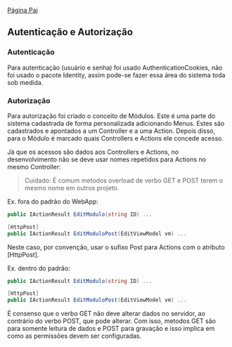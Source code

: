 [Página Pai](./indexWebApp.md)

## Autenticação e Autorização

### Autenticação

Para autenticação (usuário e senha) foi usado AuthenticationCookies, não foi usado o pacote Identity, assim pode-se fazer essa área do sistema toda sob medida.

### Autorização

Para autorização foi criado o conceito de Módulos. Este é uma parte do sistema cadastrada de forma personalizada adicionando Menus. Estes são cadastrados e apontados a um Controller e a uma Action. Depois disso, para o Módulo é marcado quais Controllers e Actions ele concede acesso.

Já que os acessos são dados aos Controllers e Actions, no desenvolvimento não se deve usar nomes repetidos para Actions no mesmo Controller:

> Cuidado: É comum metodos overload de verbo GET e POST terem o mesmo nome em outros projeto.

Ex. fora do padrão do WebApp:

``` C#
public IActionResult EditModulo(string ID) ...

[HttpPost]
public IActionResult EditModuloPost(EditViewModel vm) ...
```

Neste caso, por convenção, usar o sufixo Post para Actions com o atributo [HttpPost].

Ex. dentro do padrão:

``` C#
public IActionResult EditModulo(string ID) ...

[HttpPost]
public IActionResult EditModuloPost(EditViewModel vm) ...
```

É consenso que o verbo GET não deve alterar dados no servidor, ao contrário do verbo POST, que pode alterar. Com isso, metodos GET são para somente leitura de dados e POST para gravação e isso implica em como as permissões devem ser configuradas.
